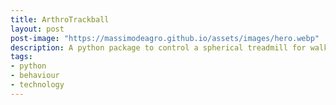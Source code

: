 ```yaml
---
title: ArthroTrackball
layout: post
post-image: "https://massimodeagro.github.io/assets/images/hero.webp"
description: A python package to control a spherical treadmill for walking arthropods
tags:
- python
- behaviour
- technology
---
```

